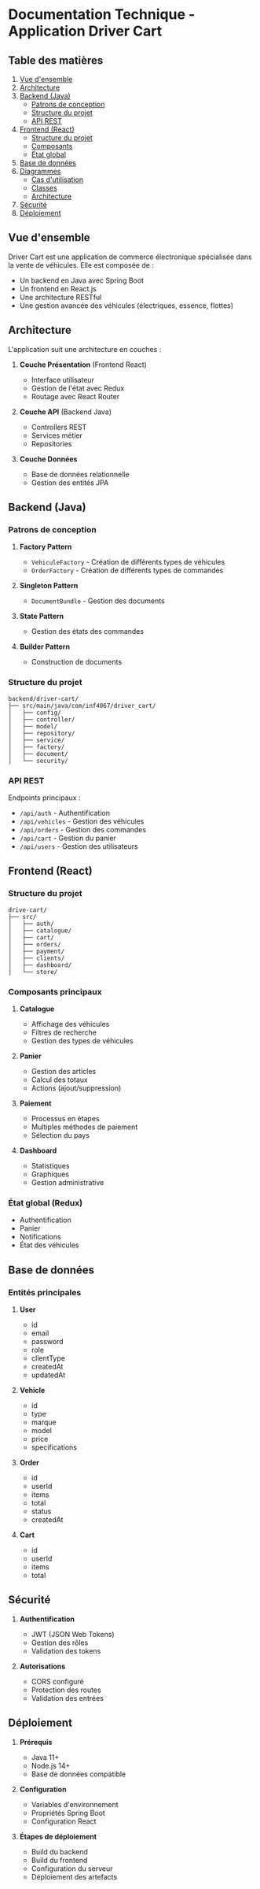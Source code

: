 # Documentation Technique - Application Driver Cart

## Table des matières

1. [Vue d'ensemble](#vue-densemble)
2. [Architecture](#architecture)
3. [Backend (Java)](#backend-java)
   - [Patrons de conception](#patrons-de-conception)
   - [Structure du projet](#structure-du-projet)
   - [API REST](#api-rest)
4. [Frontend (React)](#frontend-react)
   - [Structure du projet](#structure-du-projet-1)
   - [Composants](#composants)
   - [État global](#état-global)
5. [Base de données](#base-de-données)
6. [Diagrammes](#diagrammes)
   - [Cas d'utilisation](#cas-dutilisation)
   - [Classes](#classes)
   - [Architecture](#architecture-1)
7. [Sécurité](#sécurité)
8. [Déploiement](#déploiement)

## Vue d'ensemble

Driver Cart est une application de commerce électronique spécialisée dans la vente de véhicules. Elle est composée de :

- Un backend en Java avec Spring Boot
- Un frontend en React.js
- Une architecture RESTful
- Une gestion avancée des véhicules (électriques, essence, flottes)

## Architecture

L'application suit une architecture en couches :

1. **Couche Présentation** (Frontend React)
   - Interface utilisateur
   - Gestion de l'état avec Redux
   - Routage avec React Router

2. **Couche API** (Backend Java)
   - Controllers REST
   - Services métier
   - Repositories

3. **Couche Données**
   - Base de données relationnelle
   - Gestion des entités JPA

## Backend (Java)

### Patrons de conception

1. **Factory Pattern**
   - `VehiculeFactory` - Création de différents types de véhicules
   - `OrderFactory` - Création de différents types de commandes

2. **Singleton Pattern**
   - `DocumentBundle` - Gestion des documents

3. **State Pattern**
   - Gestion des états des commandes

4. **Builder Pattern**
   - Construction de documents

### Structure du projet

```
backend/driver-cart/
├── src/main/java/com/inf4067/driver_cart/
│   ├── config/
│   ├── controller/
│   ├── model/
│   ├── repository/
│   ├── service/
│   ├── factory/
│   ├── document/
│   └── security/
```

### API REST

Endpoints principaux :

- `/api/auth` - Authentification
- `/api/vehicles` - Gestion des véhicules
- `/api/orders` - Gestion des commandes
- `/api/cart` - Gestion du panier
- `/api/users` - Gestion des utilisateurs

## Frontend (React)

### Structure du projet

```
drive-cart/
├── src/
│   ├── auth/
│   ├── catalogue/
│   ├── cart/
│   ├── orders/
│   ├── payment/
│   ├── clients/
│   ├── dashboard/
│   └── store/
```

### Composants principaux

1. **Catalogue**
   - Affichage des véhicules
   - Filtres de recherche
   - Gestion des types de véhicules

2. **Panier**
   - Gestion des articles
   - Calcul des totaux
   - Actions (ajout/suppression)

3. **Paiement**
   - Processus en étapes
   - Multiples méthodes de paiement
   - Sélection du pays

4. **Dashboard**
   - Statistiques
   - Graphiques
   - Gestion administrative

### État global (Redux)

- Authentification
- Panier
- Notifications
- État des véhicules

## Base de données

### Entités principales

1. **User**
   - id
   - email
   - password
   - role
   - clientType
   - createdAt
   - updatedAt

2. **Vehicle**
   - id
   - type
   - marque
   - model
   - price
   - specifications

3. **Order**
   - id
   - userId
   - items
   - total
   - status
   - createdAt

4. **Cart**
   - id
   - userId
   - items
   - total

## Sécurité

1. **Authentification**
   - JWT (JSON Web Tokens)
   - Gestion des rôles
   - Validation des tokens

2. **Autorisations**
   - CORS configuré
   - Protection des routes
   - Validation des entrées

## Déploiement

1. **Prérequis**
   - Java 11+
   - Node.js 14+
   - Base de données compatible

2. **Configuration**
   - Variables d'environnement
   - Propriétés Spring Boot
   - Configuration React

3. **Étapes de déploiement**
   - Build du backend
   - Build du frontend
   - Configuration du serveur
   - Déploiement des artefacts
